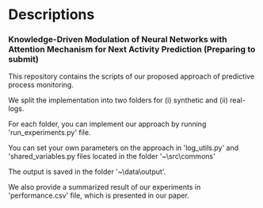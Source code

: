 # Descriptions

### Knowledge-Driven Modulation of Neural Networks with Attention Mechanism for Next Activity Prediction (Preparing to submit)


This repository contains the scripts of our proposed approach of predictive process monitoring.

We split the implementation into two folders for (i) synthetic and (ii) real-logs.

For each folder, you can implement our approach by running 'run_experiments.py' file. 

You can set your own parameters on the approach in 'log_utils.py' and 'shared_variables.py files located in the folder '~\src\commons'

The output is saved in the folder '~\data\output'.

We also provide a summarized result of our experiments in 'performance.csv' file, which is presented in our paper. 
